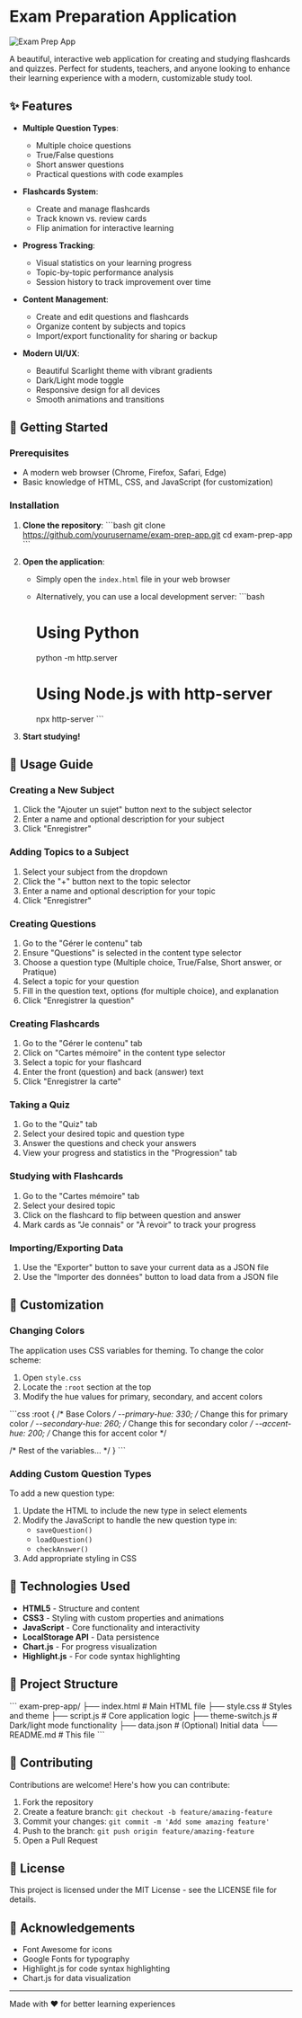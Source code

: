# Exam Preparation Application

![Exam Prep App](https://via.placeholder.com/1200x630?text=Exam+Preparation+Application)

A beautiful, interactive web application for creating and studying flashcards and quizzes. Perfect for students, teachers, and anyone looking to enhance their learning experience with a modern, customizable study tool.

## ✨ Features

- **Multiple Question Types**:
  - Multiple choice questions
  - True/False questions
  - Short answer questions
  - Practical questions with code examples
  
- **Flashcards System**:
  - Create and manage flashcards
  - Track known vs. review cards
  - Flip animation for interactive learning
  
- **Progress Tracking**:
  - Visual statistics on your learning progress
  - Topic-by-topic performance analysis
  - Session history to track improvement over time
  
- **Content Management**:
  - Create and edit questions and flashcards
  - Organize content by subjects and topics
  - Import/export functionality for sharing or backup
  
- **Modern UI/UX**:
  - Beautiful Scarlight theme with vibrant gradients
  - Dark/Light mode toggle
  - Responsive design for all devices
  - Smooth animations and transitions

## 🚀 Getting Started

### Prerequisites

- A modern web browser (Chrome, Firefox, Safari, Edge)
- Basic knowledge of HTML, CSS, and JavaScript (for customization)

### Installation

1. **Clone the repository**:
   \`\`\`bash
   git clone https://github.com/yourusername/exam-prep-app.git
   cd exam-prep-app
   \`\`\`

2. **Open the application**:
   - Simply open the `index.html` file in your web browser
   - Alternatively, you can use a local development server:
     \`\`\`bash
     # Using Python
     python -m http.server
     
     # Using Node.js with http-server
     npx http-server
     \`\`\`

3. **Start studying!**

## 📖 Usage Guide

### Creating a New Subject

1. Click the "Ajouter un sujet" button next to the subject selector
2. Enter a name and optional description for your subject
3. Click "Enregistrer"

### Adding Topics to a Subject

1. Select your subject from the dropdown
2. Click the "+" button next to the topic selector
3. Enter a name and optional description for your topic
4. Click "Enregistrer"

### Creating Questions

1. Go to the "Gérer le contenu" tab
2. Ensure "Questions" is selected in the content type selector
3. Choose a question type (Multiple choice, True/False, Short answer, or Pratique)
4. Select a topic for your question
5. Fill in the question text, options (for multiple choice), and explanation
6. Click "Enregistrer la question"

### Creating Flashcards

1. Go to the "Gérer le contenu" tab
2. Click on "Cartes mémoire" in the content type selector
3. Select a topic for your flashcard
4. Enter the front (question) and back (answer) text
5. Click "Enregistrer la carte"

### Taking a Quiz

1. Go to the "Quiz" tab
2. Select your desired topic and question type
3. Answer the questions and check your answers
4. View your progress and statistics in the "Progression" tab

### Studying with Flashcards

1. Go to the "Cartes mémoire" tab
2. Select your desired topic
3. Click on the flashcard to flip between question and answer
4. Mark cards as "Je connais" or "À revoir" to track your progress

### Importing/Exporting Data

1. Use the "Exporter" button to save your current data as a JSON file
2. Use the "Importer des données" button to load data from a JSON file

## 🎨 Customization

### Changing Colors

The application uses CSS variables for theming. To change the color scheme:

1. Open `style.css`
2. Locate the `:root` section at the top
3. Modify the hue values for primary, secondary, and accent colors

\`\`\`css
:root {
  /* Base Colors */
  --primary-hue: 330;    /* Change this for primary color */
  --secondary-hue: 260;  /* Change this for secondary color */
  --accent-hue: 200;     /* Change this for accent color */
  
  /* Rest of the variables... */
}
\`\`\`

### Adding Custom Question Types

To add a new question type:

1. Update the HTML to include the new type in select elements
2. Modify the JavaScript to handle the new question type in:
   - `saveQuestion()`
   - `loadQuestion()`
   - `checkAnswer()`
3. Add appropriate styling in CSS

## 🔧 Technologies Used

- **HTML5** - Structure and content
- **CSS3** - Styling with custom properties and animations
- **JavaScript** - Core functionality and interactivity
- **LocalStorage API** - Data persistence
- **Chart.js** - For progress visualization
- **Highlight.js** - For code syntax highlighting

## 📁 Project Structure

\`\`\`
exam-prep-app/
├── index.html          # Main HTML file
├── style.css           # Styles and theme
├── script.js           # Core application logic
├── theme-switch.js     # Dark/light mode functionality
├── data.json           # (Optional) Initial data
└── README.md           # This file
\`\`\`

## 🤝 Contributing

Contributions are welcome! Here's how you can contribute:

1. Fork the repository
2. Create a feature branch: `git checkout -b feature/amazing-feature`
3. Commit your changes: `git commit -m 'Add some amazing feature'`
4. Push to the branch: `git push origin feature/amazing-feature`
5. Open a Pull Request

## 📄 License

This project is licensed under the MIT License - see the LICENSE file for details.

## 🙏 Acknowledgements

- Font Awesome for icons
- Google Fonts for typography
- Highlight.js for code syntax highlighting
- Chart.js for data visualization

---

Made with ❤️ for better learning experiences

